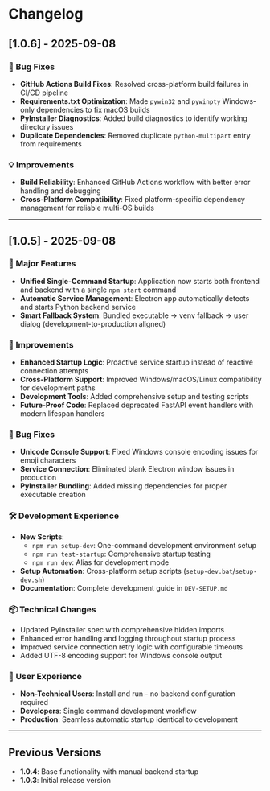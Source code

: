 # Changelog

## [1.0.6] - 2025-09-08

### 🔧 Bug Fixes
- **GitHub Actions Build Fixes**: Resolved cross-platform build failures in CI/CD pipeline
- **Requirements.txt Optimization**: Made `pywin32` and `pywinpty` Windows-only dependencies to fix macOS builds
- **PyInstaller Diagnostics**: Added build diagnostics to identify working directory issues
- **Duplicate Dependencies**: Removed duplicate `python-multipart` entry from requirements

### 💡 Improvements 
- **Build Reliability**: Enhanced GitHub Actions workflow with better error handling and debugging
- **Cross-Platform Compatibility**: Fixed platform-specific dependency management for reliable multi-OS builds

---

## [1.0.5] - 2025-09-08

### 🚀 Major Features
- **Unified Single-Command Startup**: Application now starts both frontend and backend with a single `npm start` command
- **Automatic Service Management**: Electron app automatically detects and starts Python backend service
- **Smart Fallback System**: Bundled executable → venv fallback → user dialog (development-to-production aligned)

### 🔧 Improvements
- **Enhanced Startup Logic**: Proactive service startup instead of reactive connection attempts
- **Cross-Platform Support**: Improved Windows/macOS/Linux compatibility for development paths
- **Development Tools**: Added comprehensive setup and testing scripts
- **Future-Proof Code**: Replaced deprecated FastAPI event handlers with modern lifespan handlers

### 🐛 Bug Fixes
- **Unicode Console Support**: Fixed Windows console encoding issues for emoji characters
- **Service Connection**: Eliminated blank Electron window issues in production
- **PyInstaller Bundling**: Added missing dependencies for proper executable creation

### 🛠️ Development Experience
- **New Scripts**:
  - `npm run setup-dev`: One-command development environment setup
  - `npm run test-startup`: Comprehensive startup testing
  - `npm run dev`: Alias for development mode
- **Setup Automation**: Cross-platform setup scripts (`setup-dev.bat`/`setup-dev.sh`)
- **Documentation**: Complete development guide in `DEV-SETUP.md`

### 📦 Technical Changes
- Updated PyInstaller spec with comprehensive hidden imports
- Enhanced error handling and logging throughout startup process  
- Improved service connection retry logic with configurable timeouts
- Added UTF-8 encoding support for Windows console output

### 🎯 User Experience
- **Non-Technical Users**: Install and run - no backend configuration required
- **Developers**: Single command development workflow
- **Production**: Seamless automatic startup identical to development

---

## Previous Versions
- **1.0.4**: Base functionality with manual backend startup
- **1.0.3**: Initial release version
